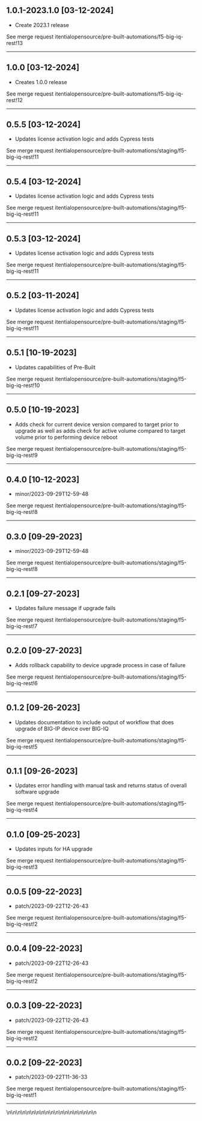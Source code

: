 
## 1.0.1-2023.1.0 [03-12-2024]

* Create 2023.1 release

See merge request itentialopensource/pre-built-automations/f5-big-iq-rest!13

---

## 1.0.0 [03-12-2024]

* Creates 1.0.0 release

See merge request itentialopensource/pre-built-automations/f5-big-iq-rest!12

---

## 0.5.5 [03-12-2024]

* Updates license activation logic and adds Cypress tests

See merge request itentialopensource/pre-built-automations/staging/f5-big-iq-rest!11

---

## 0.5.4 [03-12-2024]

* Updates license activation logic and adds Cypress tests

See merge request itentialopensource/pre-built-automations/staging/f5-big-iq-rest!11

---

## 0.5.3 [03-12-2024]

* Updates license activation logic and adds Cypress tests

See merge request itentialopensource/pre-built-automations/staging/f5-big-iq-rest!11

---

## 0.5.2 [03-11-2024]

* Updates license activation logic and adds Cypress tests

See merge request itentialopensource/pre-built-automations/staging/f5-big-iq-rest!11

---

## 0.5.1 [10-19-2023]

* Updates capabilities of Pre-Built

See merge request itentialopensource/pre-built-automations/staging/f5-big-iq-rest!10

---

## 0.5.0 [10-19-2023]

* Adds check for current device version compared to target prior to upgrade as well as adds check for active volume compared to target volume prior to performing device reboot

See merge request itentialopensource/pre-built-automations/staging/f5-big-iq-rest!9

---

## 0.4.0 [10-12-2023]

* minor/2023-09-29T12-59-48

See merge request itentialopensource/pre-built-automations/staging/f5-big-iq-rest!8

---

## 0.3.0 [09-29-2023]

* minor/2023-09-29T12-59-48

See merge request itentialopensource/pre-built-automations/staging/f5-big-iq-rest!8

---

## 0.2.1 [09-27-2023]

* Updates failure message if upgrade fails

See merge request itentialopensource/pre-built-automations/staging/f5-big-iq-rest!7

---

## 0.2.0 [09-27-2023]

* Adds rollback capability to device upgrade process in case of failure

See merge request itentialopensource/pre-built-automations/staging/f5-big-iq-rest!6

---

## 0.1.2 [09-26-2023]

* Updates documentation to include output of workflow that does upgrade of BIG-IP device over BIG-IQ

See merge request itentialopensource/pre-built-automations/staging/f5-big-iq-rest!5

---

## 0.1.1 [09-26-2023]

* Updates error handling with manual task and returns status of overall software upgrade

See merge request itentialopensource/pre-built-automations/staging/f5-big-iq-rest!4

---

## 0.1.0 [09-25-2023]

* Updates inputs for HA upgrade

See merge request itentialopensource/pre-built-automations/staging/f5-big-iq-rest!3

---

## 0.0.5 [09-22-2023]

* patch/2023-09-22T12-26-43

See merge request itentialopensource/pre-built-automations/staging/f5-big-iq-rest!2

---

## 0.0.4 [09-22-2023]

* patch/2023-09-22T12-26-43

See merge request itentialopensource/pre-built-automations/staging/f5-big-iq-rest!2

---

## 0.0.3 [09-22-2023]

* patch/2023-09-22T12-26-43

See merge request itentialopensource/pre-built-automations/staging/f5-big-iq-rest!2

---

## 0.0.2 [09-22-2023]

* patch/2023-09-22T11-36-33

See merge request itentialopensource/pre-built-automations/staging/f5-big-iq-rest!1

---
\n\n\n\n\n\n\n\n\n\n\n\n\n\n\n\n\n\n\n
